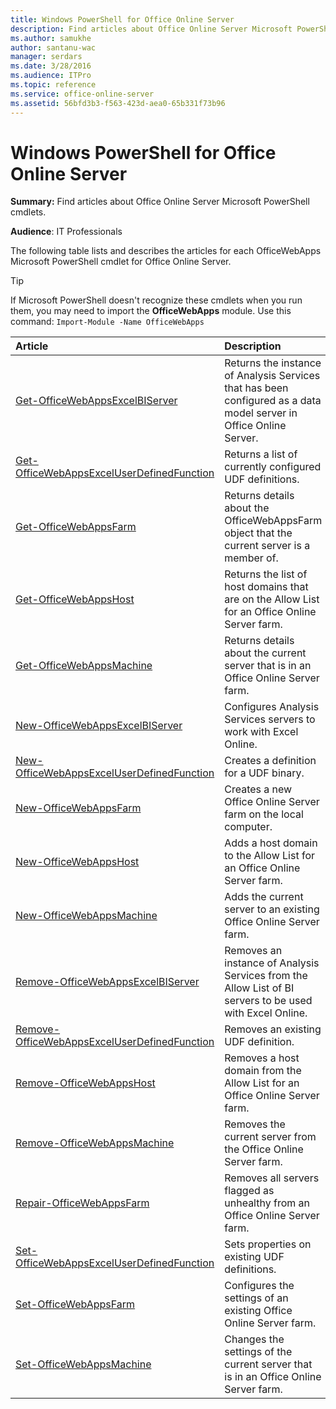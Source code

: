 ```yaml
---
title: Windows PowerShell for Office Online Server
description: Find articles about Office Online Server Microsoft PowerShell cmdlets.
ms.author: samukhe
author: santanu-wac
manager: serdars
ms.date: 3/28/2016
ms.audience: ITPro
ms.topic: reference
ms.service: office-online-server
ms.assetid: 56bfd3b3-f563-423d-aea0-65b331f73b96
---
```



# Windows PowerShell for Office Online Server

 **Summary:** Find articles about Office Online Server Microsoft PowerShell cmdlets.
  
    
    


 **Audience**: IT Professionals
  
    
    


The following table lists and describes the articles for each OfficeWebApps Microsoft PowerShell cmdlet for Office Online Server. 
  
    
    


> [!TIP]
> If Microsoft PowerShell doesn't recognize these cmdlets when you run them, you may need to import the **OfficeWebApps** module. Use this command:  `Import-Module -Name OfficeWebApps`
  
    
    



|**Article**|**Description**|
|:-----|:-----|
| [Get-OfficeWebAppsExcelBIServer](/powershell/module/officewebapps/get-officewebappsexcelbiserver) <br/> |Returns the instance of Analysis Services that has been configured as a data model server in Office Online Server.  <br/> |
| [Get-OfficeWebAppsExcelUserDefinedFunction](/powershell/module/officewebapps/get-officewebappsexceluserdefinedfunction) <br/> |Returns a list of currently configured UDF definitions.  <br/> |
| [Get-OfficeWebAppsFarm](/powershell/module/officewebapps/get-officewebappsfarm) <br/> |Returns details about the OfficeWebAppsFarm object that the current server is a member of.  <br/> |
| [Get-OfficeWebAppsHost](/powershell/module/officewebapps/get-officewebappshost) <br/> |Returns the list of host domains that are on the Allow List for an Office Online Server farm.  <br/> |
| [Get-OfficeWebAppsMachine](/powershell/module/officewebapps/get-officewebappsmachine) <br/> |Returns details about the current server that is in an Office Online Server farm.  <br/> |
| [New-OfficeWebAppsExcelBIServer](/powershell/module/officewebapps/new-officewebappsexcelbiserver) <br/> |Configures Analysis Services servers to work with Excel Online.  <br/> |
| [New-OfficeWebAppsExcelUserDefinedFunction](/powershell/module/officewebapps/new-officewebappsexceluserdefinedfunction) <br/> |Creates a definition for a UDF binary.  <br/> |
| [New-OfficeWebAppsFarm](/powershell/module/officewebapps/new-officewebappsfarm) <br/> |Creates a new Office Online Server farm on the local computer.  <br/> |
| [New-OfficeWebAppsHost](/powershell/module/officewebapps/new-officewebappshost) <br/> |Adds a host domain to the Allow List for an Office Online Server farm.  <br/> |
| [New-OfficeWebAppsMachine](/powershell/module/officewebapps/new-officewebappsmachine) <br/> |Adds the current server to an existing Office Online Server farm.  <br/> |
| [Remove-OfficeWebAppsExcelBIServer](/powershell/module/officewebapps/remove-officewebappsexcelbiserver) <br/> |Removes an instance of Analysis Services from the Allow List of BI servers to be used with Excel Online.  <br/> |
| [Remove-OfficeWebAppsExcelUserDefinedFunction](/powershell/module/officewebapps/remove-officewebappsexceluserdefinedfunction) <br/> |Removes an existing UDF definition.  <br/> |
| [Remove-OfficeWebAppsHost](/powershell/module/officewebapps/remove-officewebappshost) <br/> |Removes a host domain from the Allow List for an Office Online Server farm.  <br/> |
| [Remove-OfficeWebAppsMachine](/powershell/module/officewebapps/remove-officewebappsmachine) <br/> |Removes the current server from the Office Online Server farm.  <br/> |
| [Repair-OfficeWebAppsFarm](/powershell/module/officewebapps/repair-officewebappsfarm) <br/> |Removes all servers flagged as unhealthy from an Office Online Server farm.  <br/> |
| [Set-OfficeWebAppsExcelUserDefinedFunction](/powershell/module/officewebapps/set-officewebappsexceluserdefinedfunction) <br/> |Sets properties on existing UDF definitions.  <br/> |
| [Set-OfficeWebAppsFarm](/powershell/module/officewebapps/set-officewebappsfarm) <br/> |Configures the settings of an existing Office Online Server farm.  <br/> |
| [Set-OfficeWebAppsMachine](/powershell/module/officewebapps/set-officewebappsmachine) <br/> |Changes the settings of the current server that is in an Office Online Server farm.  <br/> |
